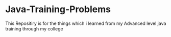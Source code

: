 # Java-Training-Problems
This Repositiry is for the things which i learned from my Advanced level java training through my college
